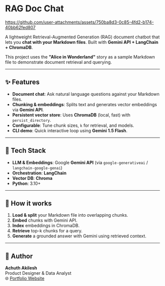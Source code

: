 # RAG Doc Chat



https://github.com/user-attachments/assets/750ba8d3-0c85-4fd2-b174-40bb62fed807


A lightweight Retrieval-Augmented Generation (RAG) document chatbot that lets you **chat with your Markdown files**. Built with **Gemini API + LangChain + ChromaDB**.


This project uses the **"Alice in Wonderland"** story as a sample Markdown file to demonstrate document retrieval and querying.


---


## ✨ Features


* **Document chat**: Ask natural language questions against your Markdown files.
* **Chunking & embeddings**: Splits text and generates vector embeddings via **Gemini API**.
* **Persistent vector store**: Uses **ChromaDB** (local, fast) with `persist_directory`.
* **Configurable**: Tune chunk sizes, `k` for retrieval, and models.
* **CLI demo**: Quick interactive loop using **Gemini 1.5 Flash**.


---


## 🧱 Tech Stack


* **LLM & Embeddings**: Google **Gemini API** (via `google-generativeai` / `langchain-google-genai`)
* **Orchestration**: **LangChain**
* **Vector DB**: **Chroma**
* **Python**: 3.10+


---


## 🔎 How it works


1. **Load & split** your Markdown file into overlapping chunks.
2. **Embed** chunks with Gemini API.
3. **Index** embeddings in ChromaDB.
4. **Retrieve** top-k chunks for a query.
5. **Generate** a grounded answer with Gemini using retrieved context.
---
## 🙌 Author

**Achuth Akilesh**  
Product Designer & Data Analyst  
🌐 [Portfolio Website](https://madebyachuth.framer.website/)
